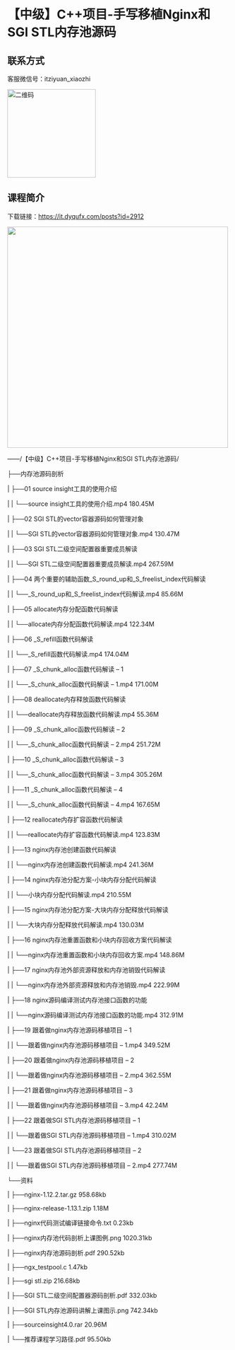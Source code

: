 # 【中级】C++项目-手写移植Nginx和SGI STL内存池源码

## 联系方式

客服微信号：itziyuan_xiaozhi

<img src="https://ziyuanyun.oss-cn-guangzhou.aliyuncs.com/common/20240614073449/666b82192834a.jpg" width="200" height="200" alt="二维码">

## 课程简介

下载链接：https://it.dyqufx.com/posts?id=2912

<img src="https://ziyuanyun.oss-cn-guangzhou.aliyuncs.com/yun/20240515184429/6644920d56576.jpg" width="500" alt="">

  

 ——/【中级】C++项目-手写移植Nginx和SGI STL内存池源码/

 ├──内存池源码剖析

 | ├──01 source insight工具的使用介绍

 | | └──source insight工具的使用介绍.mp4 180.45M

 | ├──02 SGI STL的vector容器源码如何管理对象

 | | └──SGI STL的vector容器源码如何管理对象.mp4 130.47M

 | ├──03 SGI STL二级空间配置器重要成员解读

 | | └──SGI STL二级空间配置器重要成员解读.mp4 267.59M

 | ├──04 两个重要的辅助函数_S_round_up和_S_freelist_index代码解读

 | | └──_S_round_up和_S_freelist_index代码解读.mp4 85.66M

 | ├──05 allocate内存分配函数代码解读

 | | └──allocate内存分配函数代码解读.mp4 122.34M

 | ├──06 _S_refill函数代码解读

 | | └──_S_refill函数代码解读.mp4 174.04M

 | ├──07 _S_chunk_alloc函数代码解读 &#8211; 1

 | | └──_S_chunk_alloc函数代码解读 &#8211; 1.mp4 171.00M

 | ├──08 deallocate内存释放函数代码解读

 | | └──deallocate内存释放函数代码解读.mp4 55.36M

 | ├──09 _S_chunk_alloc函数代码解读 &#8211; 2

 | | └──_S_chunk_alloc函数代码解读 &#8211; 2.mp4 251.72M

 | ├──10 _S_chunk_alloc函数代码解读 &#8211; 3

 | | └──_S_chunk_alloc函数代码解读 &#8211; 3.mp4 305.26M

 | ├──11 _S_chunk_alloc函数代码解读 &#8211; 4

 | | └──_S_chunk_alloc函数代码解读 &#8211; 4.mp4 167.65M

 | ├──12 reallocate内存扩容函数代码解读

 | | └──reallocate内存扩容函数代码解读.mp4 123.83M

 | ├──13 nginx内存池创建函数代码解读

 | | └──nginx内存池创建函数代码解读.mp4 241.36M

 | ├──14 nginx内存池分配方案-小块内存分配代码解读

 | | └──小块内存分配代码解读.mp4 210.55M

 | ├──15 nginx内存池分配方案-大块内存分配释放代码解读

 | | └──大块内存分配释放代码解读.mp4 130.03M

 | ├──16 nginx内存池重置函数和小块内存回收方案代码解读

 | | └──nginx内存池重置函数和小块内存回收方案.mp4 148.86M

 | ├──17 nginx内存池外部资源释放和内存池销毁代码解读

 | | └──nginx内存池外部资源释放和内存池销毁.mp4 222.99M

 | ├──18 nginx源码编译测试内存池接口函数的功能

 | | └──nginx源码编译测试内存池接口函数的功能.mp4 312.91M

 | ├──19 跟着做nginx内存池源码移植项目 &#8211; 1

 | | └──跟着做nginx内存池源码移植项目 &#8211; 1.mp4 349.52M

 | ├──20 跟着做nginx内存池源码移植项目 &#8211; 2

 | | └──跟着做nginx内存池源码移植项目 &#8211; 2.mp4 362.55M

 | ├──21 跟着做nginx内存池源码移植项目 &#8211; 3

 | | └──跟着做nginx内存池源码移植项目 &#8211; 3.mp4 42.24M

 | ├──22 跟着做SGI STL内存池源码移植项目 &#8211; 1

 | | └──跟着做SGI STL内存池源码移植项目 &#8211; 1.mp4 310.02M

 | └──23 跟着做SGI STL内存池源码移植项目 &#8211; 2

 | | └──跟着做SGI STL内存池源码移植项目 &#8211; 2.mp4 277.74M

 └──资料

 | ├──nginx-1.12.2.tar.gz 958.68kb

 | ├──nginx-release-1.13.1.zip 1.18M

 | ├──nginx代码测试编译链接命令.txt 0.23kb

 | ├──nginx内存池代码剖析上课图例.png 1020.31kb

 | ├──nginx内存池源码剖析.pdf 290.52kb

 | ├──ngx_testpool.c 1.47kb

 | ├──sgi stl.zip 216.68kb

 | ├──SGI STL二级空间配置器源码剖析.pdf 332.03kb

 | ├──SGI STL内存池源码讲解上课图示.png 742.34kb

 | ├──sourceinsight4.0.rar 20.96M

 | └──推荐课程学习路径.pdf 95.50kb

  